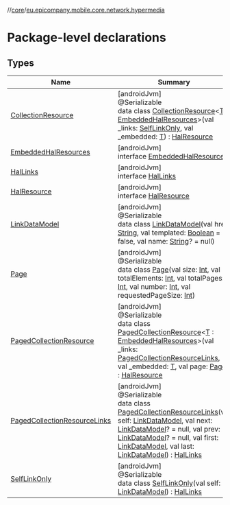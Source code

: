 //[core](../../index.md)/[eu.epicompany.mobile.core.network.hypermedia](index.md)

# Package-level declarations

## Types

| Name | Summary |
|---|---|
| [CollectionResource](-collection-resource/index.md) | [androidJvm]<br>@Serializable<br>data class [CollectionResource](-collection-resource/index.md)&lt;[T](-collection-resource/index.md) : [EmbeddedHalResources](-embedded-hal-resources/index.md)&gt;(val _links: [SelfLinkOnly](-self-link-only/index.md), val _embedded: [T](-collection-resource/index.md)) : [HalResource](-hal-resource/index.md) |
| [EmbeddedHalResources](-embedded-hal-resources/index.md) | [androidJvm]<br>interface [EmbeddedHalResources](-embedded-hal-resources/index.md) |
| [HalLinks](-hal-links/index.md) | [androidJvm]<br>interface [HalLinks](-hal-links/index.md) |
| [HalResource](-hal-resource/index.md) | [androidJvm]<br>interface [HalResource](-hal-resource/index.md) |
| [LinkDataModel](-link-data-model/index.md) | [androidJvm]<br>@Serializable<br>data class [LinkDataModel](-link-data-model/index.md)(val href: [String](https://kotlinlang.org/api/latest/jvm/stdlib/kotlin/-string/index.html), val templated: [Boolean](https://kotlinlang.org/api/latest/jvm/stdlib/kotlin/-boolean/index.html) = false, val name: [String](https://kotlinlang.org/api/latest/jvm/stdlib/kotlin/-string/index.html)? = null) |
| [Page](-page/index.md) | [androidJvm]<br>@Serializable<br>data class [Page](-page/index.md)(val size: [Int](https://kotlinlang.org/api/latest/jvm/stdlib/kotlin/-int/index.html), val totalElements: [Int](https://kotlinlang.org/api/latest/jvm/stdlib/kotlin/-int/index.html), val totalPages: [Int](https://kotlinlang.org/api/latest/jvm/stdlib/kotlin/-int/index.html), val number: [Int](https://kotlinlang.org/api/latest/jvm/stdlib/kotlin/-int/index.html), val requestedPageSize: [Int](https://kotlinlang.org/api/latest/jvm/stdlib/kotlin/-int/index.html)) |
| [PagedCollectionResource](-paged-collection-resource/index.md) | [androidJvm]<br>@Serializable<br>data class [PagedCollectionResource](-paged-collection-resource/index.md)&lt;[T](-paged-collection-resource/index.md) : [EmbeddedHalResources](-embedded-hal-resources/index.md)&gt;(val _links: [PagedCollectionResourceLinks](-paged-collection-resource-links/index.md), val _embedded: [T](-paged-collection-resource/index.md), val page: [Page](-page/index.md)) : [HalResource](-hal-resource/index.md) |
| [PagedCollectionResourceLinks](-paged-collection-resource-links/index.md) | [androidJvm]<br>@Serializable<br>data class [PagedCollectionResourceLinks](-paged-collection-resource-links/index.md)(val self: [LinkDataModel](-link-data-model/index.md), val next: [LinkDataModel](-link-data-model/index.md)? = null, val prev: [LinkDataModel](-link-data-model/index.md)? = null, val first: [LinkDataModel](-link-data-model/index.md), val last: [LinkDataModel](-link-data-model/index.md)) : [HalLinks](-hal-links/index.md) |
| [SelfLinkOnly](-self-link-only/index.md) | [androidJvm]<br>@Serializable<br>data class [SelfLinkOnly](-self-link-only/index.md)(val self: [LinkDataModel](-link-data-model/index.md)) : [HalLinks](-hal-links/index.md) |
